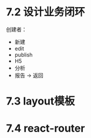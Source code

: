 # 7.2 设计业务闭环
创建者：
  - 新建
  - edit
  - publish
  - H5
  - 分析
  - 报告
   -> 返回

# 7.3 layout模板
# 7.4 react-router